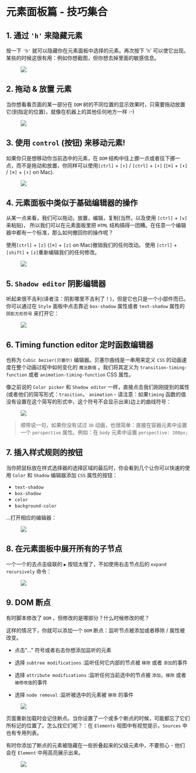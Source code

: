 

# 元素面板篇 - 技巧集合

## 1. 通过 `'h'` 来隐藏元素

按一下 `'h'` 就可以隐藏你在元素面板中选择的元素。再次按下 '`h`' 可以使它出现。某些的时候这很有用：例如你想截图，但你想去掉里面的敏感信息。

<figure><img src="./_assets/img_1609449722421.gif" /><figcaption></figcaption></figure>

## 2. 拖动 & 放置 元素

当你想看看页面的某一部分在 `DOM` 树的不同位置的显示效果时，只需要拖动放置它(到指定的位置)，就像在机器上的其他任何地方一样 :-)

<figure><img src="./_assets/img_1609449722542.gif" /><figcaption></figcaption></figure>

## 3. 使用 `control` (按钮) 来移动元素!

如果你只是想移动你当前选中的元素，在 `DOM` 结构中往上挪一点或者往下挪一点，而不是拖动和放置，你同样可以使用`[ctrl]` + `[⬆]` / `[ctrl]` +  `[⬇]` (`[⌘]` + `[⬆]` / `[⌘]` + `[⬇]` on Mac).

<figure><img src="./_assets/img_1609449722842.gif" /><figcaption></figcaption></figure>

## 4. 元素面板中类似于基础编辑器的操作

从某一点来看，我们可以拖动，放置，编辑，复制(当然，以及使用 `[ctrl]` + `[v]` 来粘贴)， 所以我们可以在元素面板里把 `HTML` 结构搞得一团糟。在任意一个编辑器中都有一个标准，那么如何撤回你的操作呢？

使用`[ctrl]` + `[z]` (`[⌘]` + `[z]` on Mac)撤销我们的任何改动。
使用 `[ctrl]` + `[shift]` + `[z]`重新编辑我们的任何修改。

<figure><img src="./_assets/img_1609449723394.gif" /><figcaption></figcaption></figure>

## 5. `Shadow editor` 阴影编辑器

听起来很不吉利(译者注：阴影哪里不吉利了！)，但是它也只是一个小部件而已。你可以通过在 `Style` 面板中点击靠近 `box-shadow` 属性或者 `text-shadow` 属性的 `阴影方形符号` 来打开它：

<figure><img src="./_assets/img_1609449723505.gif" /><figcaption></figcaption></figure>

## 6. Timing function editor 定时函数编辑器

也称为 `Cubic bezier(贝塞尔)` 编辑器。贝塞尔曲线是一串用来定义 `CSS` 的动画速度在整个动画过程中如何变化的 `魔法数值` 。我们将其定义为 `transition-timing-function` 或者 `animation-timing-function` CSS 属性。

像之前说的 `Color picker` 和 `Shadow editor` 一样，直接点击我们刚刚提到的属性(或者他们的简写形式：`trasition`， `animation` - 请注意：如果`timing` 函数的值没有设置在这个简写的形式中，这个符号不会显示出来)边上的曲线符号：

<figure><img src="./_assets/img_1609449723886.gif" /><figcaption></figcaption></figure>

>顺带说一句，如果你没有试过 `3D` 动画，也很简单：直接在容器元素中设置一个 `perspective` 属性。例如：在 `body` 元素中设置 `perspective: 200px;`

## 7. 插入样式规则的按钮

当你把鼠标放在样式选择器的选择区域的最后时，你会看到几个让你可以快速的使用 `Color` 和 `Shadow` 编辑器添加 `CSS` 属性的按钮：

*  `text-shadow`
*  `box-shadow`
*  `color`
*  `background-color`

...打开相应的编辑器：

<figure><img src="./_assets/img_1609449724098.gif" /><figcaption></figcaption></figure>

## 8. 在元素面板中展开所有的子节点

一个一个的去点击级联的 `▶` 按钮太慢了，不如使用右击节点后的 `expand recursively` 命令：

<figure><img src="./_assets/img_1609449724770.gif" /><figcaption></figcaption></figure>

## 9. DOM 断点

有时脚本修改了 `DOM` ，但修改的是哪部分？什么时候修改的呢？

这样的情况下，你就可以添加一个 `DOM` 断点：监听节点被添加或者移除 / 属性被改变。

*  点击"..." 符号或者右击你想添加监听的元素

*  选择 `subtree modifications` :监听任何它内部的节点被 `移除` 或者 `添加`的事件

*  选择 `attribute modifications` :监听任何当前选中的节点被 `添加`，`移除` 或者 `被修改值`的事件

*  选择 `node removal` :监听被选中的元素被 `移除` 的事件

<figure><img src="./_assets/img_1609449724899.png" /><figcaption></figcaption></figure>

页面重新加载时会记住断点。当你设置了一个或多个断点的时候，可能都忘了它们所标记的位置了。怎么找它们呢？：在 `Elements` 视图中有视觉提示，`Sources` 中也有专用列表。

有时你添加了断点的元素被隐藏在一些折叠起来的父级元素中，不要担心 - 他们会在 `Element` 中用高亮展示出来。

<figure><img src="./_assets/img_1609449725008.png" /><figcaption></figcaption></figure>


            